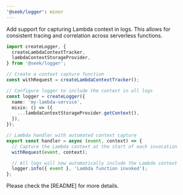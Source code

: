 ```yaml
---
'@seek/logger': minor
---
```


Add support for capturing Lambda context in logs. This allows for consistent tracing and correlation across serverless functions.

```typescript
import createLogger, {
  createLambdaContextTracker,
  lambdaContextStorageProvider,
} from '@seek/logger';

// Create a context capture function
const withRequest = createLambdaContextTracker();

// Configure logger to include the context in all logs
const logger = createLogger({
  name: 'my-lambda-service',
  mixin: () => ({
    ...lambdaContextStorageProvider.getContext(),
  }),
});

// Lambda handler with automated context capture
export const handler = async (event, context) => {
  // Capture the Lambda context at the start of each invocation
  withRequest(event, context);

  // All logs will now automatically include the Lambda context
  logger.info({ event }, 'Lambda function invoked');
};
```

Please check the [README] for more details.
